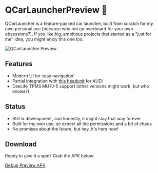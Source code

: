 # QCarLauncherPreview 🚗

QCarLauncher is a feature-packed car launcher, built from scratch for my own personal use (because why not go overboard for your own obsessions?). If you like big, ambitious projects that started as a "just for me" idea, you might enjoy this one too.

![QCarLauncher Preview](https://github.com/user-attachments/assets/12f513d1-f4f1-4fda-855d-1c53664c9243)

## Features
- Modern UI for easy navigation!
- Partial integration with [this headunit](https://pt.aliexpress.com/item/1005005875430250.html) for AUDI
- DeeLife TPMS MU7J-5 support (other versions might work, but who knows?)

## Status
- Still in development, and honestly, it might stay that way forever
- Built for my own use, so expect all the permissions and a bit of chaos
- No promises about the future, but hey, it's here now!

## Download
Ready to give it a spin? Grab the APK below:

[Debug Preview APK](https://github.com/raphaelquintao/QCarLauncherPreview/releases/download/0.0.1dev/QCarLauncher-ninja.quintao.qcarlauncher-debug.apk)
